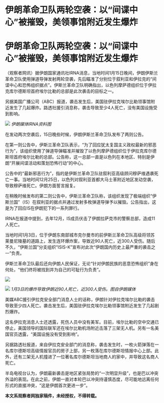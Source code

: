 # 伊朗革命卫队两轮空袭：以“间谍中心”被摧毁，美领事馆附近发生爆炸

# 伊朗革命卫队两轮空袭：以“间谍中心”被摧毁，美领事馆附近发生爆炸

（观察者网讯）据伊朗国家通讯社IRNA消息，当地时间1月15日晚间，伊朗伊斯兰革命卫队使用弹道导弹发射两轮空袭，先后瞄准了分别位于叙利亚和伊拉克的“间谍中心和恐怖组织据点”。伊斯兰革命卫队明确指出，以色列摩萨德组织位于伊拉克库尔德斯坦首府埃尔比勒的总部是此次袭击的目标之一。

另据美国广播公司（ABC）报道，袭击发生后，美国驻伊拉克埃尔比勒领事馆附近发生了几起爆炸。路透社援引消息称，袭击导致至少4人死亡，没有美国设施受到影响。

![](https://inews.gtimg.com/om_bt/Op8gasrTYpLxWREIzkQSCoeHs1M-4Jv3OFcmPxc1f_ZowAA/1000)
_伊朗媒体IRNA资料图_

在发动两次空袭后，15日晚些时候，伊朗伊斯兰革命卫队发布了两则公告。

在第一则公告中，伊斯兰革命卫队表示，“为了回应犹太复国主义政权最新的邪恶行为”，该组织使用了弹道导弹瞄准并摧毁了以色列摩萨德组织位于伊拉克库尔德斯坦首府埃尔比勒的总部。公告称，这一总部一直是以色列在本地区、特别是伊朗“开展间谍活动和策划恐怖行动”的中心。

公告中的“最新邪恶行为”，指的是伊斯兰革命卫队驻叙利亚高级顾问穆萨维遇袭死亡一事。当地时间12月25日，以色列对叙利亚首都大马士革附近地区发动空袭，导致穆萨维死亡。伊朗方面誓言报复。

在稍晚时候发布的第二则公告中，伊斯兰革命卫队称，该组织发现了极端组织“伊斯兰国”（IS）在叙利亚的据点并通过发射多枚弹道导弹予以摧毁。公告指出，这是为了回应IS在伊朗犯下的一系列罪行。

IRNA在报道中提到，去年12月，IS成员伏击了伊朗拉萨克市的警察总部，造成11人死亡。

当地时间1月3日，位于伊朗东南部城市克尔曼市的前伊斯兰革命卫队高级将领苏莱曼尼陵墓的道路上，发生连环爆炸案，导致近90人死亡，近300人受伤。随后不久，“伊斯兰国”分支组织“ISIS-K”宣布对此次“伊朗国内历史上最严重的袭击之一”负责。

伊斯兰革命卫队最后还向伊朗人民保证，无论“针对伊朗民族的恶意恐怖组织”身在何处，“他们终将被找到并为自己的可耻行为负责”。

![](https://inews.gtimg.com/om_bt/O9afMHoYn2VNZqmB938bs5qTVdLp5RMl41fKbEUWUBKjMAA/1000)

![](https://inews.gtimg.com/om_bt/OkONZGQQwgROCwnhrnJfprpjJ5smnoUXEgX8PwP558_bIAA/1000)
_1月3日的爆炸导致伊朗近90人死亡，近300人受伤。图自伊朗媒体_

美媒ABC援引伊拉克安全部门消息人士的话称，伊朗针对伊拉克埃尔比勒的袭击导致至少四人死亡。袭击发生后，美国驻伊拉克埃尔比勒领事馆附近发生了几起剧烈爆炸。

这名伊拉克消息人士还透露，死伤人员中没有美军。目前，埃尔比勒的空中交通已停止，美国领导的国际联军还在埃尔比勒机场附近击落了三架无人机。另有一名美国官员透露，“美国设施没有受到影响”。

另据路透社报道，来自伊拉克安全部门的消息称，袭击发生时，一枚火箭弹落在一名库尔德斯坦高级情报官员的房子上部，另一枚落在库尔德斯坦情报中心上部。此外，还有三架无人机撞进了一位著名库尔德斯坦当地商人的家中，并导致这名商人死亡。

半岛电视台认为，伊朗最新袭击是地区紧张局势的“一次明显升级”，也是巴以冲突外溢的表现。在此之前，伊朗一直对本轮巴以冲突持谨慎态度，尽可能地远离任何形式的直接冲突，“这是伊朗首次更进一步”。

**本文系观察者网独家稿件，未经授权，不得转载。**

